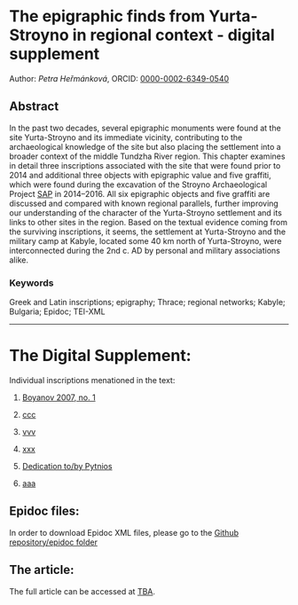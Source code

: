 
# The epigraphic finds from Yurta-Stroyno in regional context - digital supplement

Author: *Petra Heřmánková*, ORCID: [0000-0002-6349-0540](https://orcid.org/0000-0002-6349-0540)

## Abstract
In the past two decades, several epigraphic monuments were found at the site Yurta-Stroyno and its immediate vicinity, contributing to the archaeological knowledge of the site but also placing the settlement into a broader context of the middle Tundzha River region. This chapter examines in detail three inscriptions associated with the site that were found prior to 2014 and additional three objects with epigraphic value and five graffiti, which were found during the excavation of the Stroyno Archaeological Project [SAP](https://ukar.ff.cuni.cz/cs/veda-a-vyzkum/projekty/balkan-a-egejska-oblast/strojno/) in 2014–2016. All six epigraphic objects and five graffiti are discussed and compared with known regional parallels, further improving our understanding of the character of the Yurta-Stroyno settlement and its links to other sites in the region. Based on the textual evidence coming from the surviving inscriptions, it seems, the settlement at Yurta-Stroyno and the military camp at Kabyle, located some 40 km north of Yurta-Stroyno, were interconnected during the 2nd c. AD by personal and military associations alike.

### Keywords
Greek and Latin inscriptions; epigraphy; Thrace; regional networks; Kabyle; Bulgaria; Epidoc; TEI-XML

------------------
# The Digital Supplement:

Individual inscriptions menationed in the text:

1. [Boyanov 2007, no. 1](https://petrifiedvoices.github.io/stroyno_inscriptions/html/Boyanov2007_1.html)

1. [ccc]()

2. [vvv]()

3. [xxx]()

4. [Dedication to/by Pytnios](https://petrifiedvoices.github.io/stroyno_inscriptions/html/Hermankova2020_4.html)

5. [aaa]()

## Epidoc files: 
In order to download Epidoc XML files, please go to the [Github repository/epidoc folder](https://github.com/petrifiedvoices/stroyno_inscriptions/epidoc)

## The article: 
The full article can be accessed at [TBA]().

